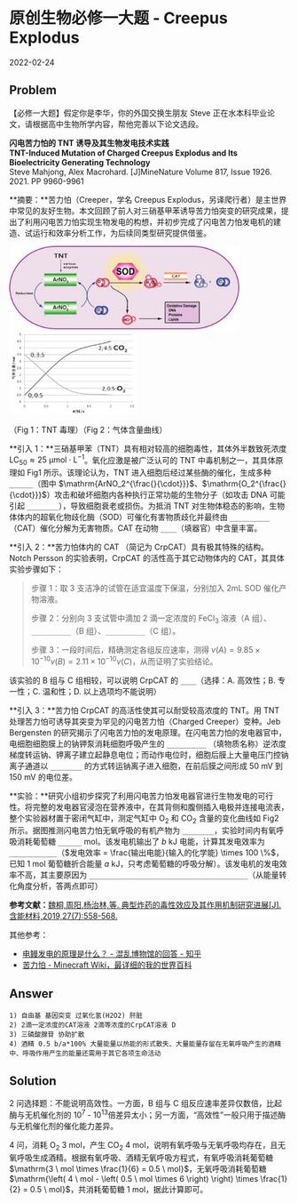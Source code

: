 # 原创生物必修一大题 - Creepus Explodus

2022-02-24

## Problem

【必修一大题】假定你是李华，你的外国交换生朋友 Steve 正在水本科毕业论文，请根据高中生物所学内容，帮他完善以下论文选段。

**闪电苦力怕的 TNT 诱导及其生物发电技术实践**  
**TNT-Induced Mutation of Charged Creepus Explodus and Its Bioelectricity Generating Technology**  
Steve Mahjong, Alex Macrohard. \[J\]MineNature Volume 817, Issue 1926. 2021. PP 9960-9961

**摘要：**苦力怕（Creeper，学名 Creepus Explodus，另译爬行者）是主世界中常见的友好生物。本文回顾了前人对三硝基甲苯诱导苦力怕突变的研究成果，提出了利用闪电苦力怕实现生物发电的构想，并初步完成了闪电苦力怕发电机的建造、试运行和效率分析工作，为后续同类型研究提供借鉴。

<img src="tnt.jpg" style="height: 150px"> <img src="breath.jpg" style="height: 150px">

（Fig 1：TNT 毒理）（Fig 2：气体含量曲线）

**引入 1：**三硝基甲苯（TNT）具有相对较高的细胞毒性，其体外半数致死浓度 $\mathrm{LC_{50}} \approx 25 \ \mathrm{\mu mol \cdot L^{-1}}$​。氧化应激是被广泛认可的 TNT 中毒机制之一，其具体原理如 Fig1 所示。该理论认为，TNT 进入细胞后经过某些酶的催化，生成多种 `______`（图中 $\mathrm{ArNO_2^{\frac{}{\cdot}}}$​、$\mathrm{O_2^{\frac{}{\cdot}}}$​）攻击和破坏细胞内各种执行正常功能的生物分子（如攻击 DNA 可能引起 `________`），导致细胞衰老或损伤。为抵消 TNT 对生物体稳态的影响，生物体体内的超氧化物歧化酶（SOD）可催化有害物质歧化并最终由 `__________`（CAT）催化分解为无害物质。CAT 在动物 `____`（填器官）中含量丰富。

**引入 2：**苦力怕体内的 CAT （简记为 CrpCAT）具有极其特殊的结构。Notch Persson 的实验表明，CrpCAT 的活性高于其它动物体内的 CAT，其具体实验步骤如下：

> 步骤 1：取 3 支洁净的试管在适宜温度下保温，分别加入 $2 \mathrm{mL}$​​ SOD 催化产物溶液。
>
> 步骤 2：分别向 3 支试管中滴加 2 滴一定浓度的 $\mathrm{FeCl_3}$ 溶液（A 组）、`__________`（B 组）、`__________`（C 组）。
>
> 步骤 3：一段时间后，精确测定各组反应速率，测得 $v(A) = 9.85 \times 10^{-10} v(B) = 2.11 \times 10^{-10} v(C)$​，从而证明了实验结论。

该实验的 B 组与 C 组相较，可以说明 CrpCAT 的 `____`（选择：A. 高效性；B. 专一性；C. 温和性；D. 以上选项均不能说明）

**引入 3：**苦力怕 CrpCAT 的高活性使其可以耐受较高浓度的 TNT。用 TNT 处理苦力怕可诱导其突变为罕见的闪电苦力怕（Charged Creeper）变种。Jeb Bergensten 的研究揭示了闪电苦力怕的发电原理。在闪电苦力怕的发电器官中，电细胞细胞膜上的钠钾泵消耗细胞呼吸产生的 `__________` （填物质名称）逆浓度梯度转运钠、钾离子建立起静息电位；而动作电位时，细胞后膜上大量电压门控钠离子通道以 `________` 的方式转运钠离子进入细胞，在前后膜之间形成 $\mathrm{50 \ mV}$ 到 $\mathrm{150 \ mV}$​ 的电位差。

**实验：**研究小组初步探究了利用闪电苦力怕发电器官进行生物发电的可行性。将完整的发电器官浸泡在营养液中，在其背侧和腹侧插入电极并连接电流表，整个实验器材置于密闭气缸中，测定气缸中 $\mathrm{O_2}$​ 和 $\mathrm{CO_2}$​ 含量的变化曲线如 Fig2 所示。据图推测闪电苦力怕无氧呼吸的有机产物为 `________`，实验时间内有氧呼吸消耗葡萄糖 `______` $\mathrm{mol}$​。该发电机输出了 $b \ \mathrm{kJ}$​ 电能，计算其发电效率为 `____________`（$发电效率 = \frac{输出电能}{输入的化学能} \times 100 \%$​，已知 $\mathrm{1 \ mol}$​ 葡萄糖折合能量 $a \ \mathrm{kJ}$​​，只考虑葡萄糖的呼吸分解）。该发电机的发电效率不高，其主要原因为 `________________________________________`（从能量转化角度分析，答两点即可）

**参考文献：**[魏桐,周阳,杨治林,等. 典型炸药的毒性效应及其作用机制研究进展\[J\]. 含能材料,2019,27(7):558-568.](http://www.energetic-materials.org.cn/hncl/article/html/CJEM2019068)

其他参考：

- [电鳗发电的原理是什么？ - 混乱博物馆的回答 - 知乎](https://www.zhihu.com/question/19901924/answer/1490619635)
- [苦力怕 - Minecraft Wiki，最详细的我的世界百科](https://minecraft.fandom.com/zh/wiki/%E8%8B%A6%E5%8A%9B%E6%80%95)

## Answer

    1) 自由基 基因突变 过氧化氢(H2O2) 肝脏
    2) 2滴一定浓度的CAT溶液 2滴等浓度的CrpCAT溶液 D
    3) 三磷酸腺苷 协助扩散
    4) 酒精 0.5 b/a*100% 大量能量以热能的形式散失、大量能量存留在无氧呼吸产生的酒精中、呼吸作用产生的能量还需用于其它各项生命活动

## Solution

2 问选择题：不能说明高效性。一方面，B 组与 C 组反应速率差异仅数倍，比起酶与无机催化剂的 $10^7$​ - $10^{13}$​ 倍差异太小；另一方面，“高效性”一般只用于描述酶与无机催化剂的催化能力差异。

4 问，消耗 $\mathrm{O_2 \ 3 \ mol}$，产生 $\mathrm{CO_2 \ 4 \ mol}$，说明有氧呼吸与无氧呼吸均存在，且无氧呼吸生成酒精。根据有氧呼吸、酒精无氧呼吸方程式，有氧呼吸消耗葡萄糖 $\mathrm{3 \ mol \times \frac{1}{6} = 0.5 \ mol}$，无氧呼吸消耗葡萄糖 $\mathrm{\left( 4 \ mol - \left( 0.5 \ mol \times 6 \right) \right) \times \frac{1}{2} = 0.5 \ mol}$，共消耗葡萄糖 $\mathrm{1 \ mol}$，据此计算即可。
